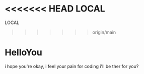 <<<<<<< HEAD
LOCAL
=======
LOCAL
>>>>>>> origin/main
# HelloYou
i hope you're okay, i feel your pain for coding i'll be ther for you?
